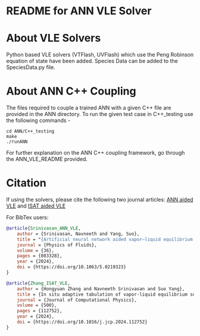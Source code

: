 # README for ANN VLE Solver

# About VLE Solvers
Python based VLE solvers (VTFlash, UVFlash) which use the Peng Robinson equation of state have been added. Species Data can be added to the SpeciesData.py file.

# About ANN C++ Coupling
The files required to couple a trained ANN with a given C++ file are provided in the ANN directory. To run the given test case in C++_testing use the following commands - 
```
cd ANN/C++_testing
make
./runANN
```
For further explanation on the ANN C++ coupling framework, go through the ANN_VLE_README provided.

# Citation
If using the solvers, please cite the following two journal articles: [ANN aided VLE](https://doi.org/10.1063/5.0219323) and  [ISAT aided VLE](https://doi.org/10.1016/j.jcp.2024.112752)

For BibTex users:
```bibtex
@article{Srinivasan_ANN_VLE,
    author = {Srinivasan, Navneeth and Yang, Suo},
    title = "{Artificial neural network aided vapor–liquid equilibrium model for multi-component high-pressure transcritical flows with phase change}",
    journal = {Physics of Fluids},
    volume = {36},
    pages = {083328},
    year = {2024},
    doi = {https://doi.org/10.1063/5.0219323}
}

@article{Zhang_ISAT_VLE,
    author = {Hongyuan Zhang and Navneeth Srinivasan and Suo Yang},
    title = {In situ adaptive tabulation of vapor-liquid equilibrium solutions for multi-component high-pressure transcritical flows with phase change},
    journal = {Journal of Computational Physics},
    volume = {500},
    pages = {112752},
    year = {2024},
    doi = {https://doi.org/10.1016/j.jcp.2024.112752}
}
